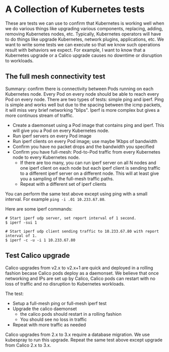# A Collection of Kubernetes tests

These are tests we can use to confirm that Kubernetes is working well when we do various things
like upgrading various components, replacing, adding, removing Kubernetes nodes, etc.
Typically, Kubernetes operators will have to do things
like upgrade Kubernetes, network plugins, applications, etc.  We want to write some tests
we can execute so that we know such operations result with behaviors we expect.  For
example, I want to know that a Kubernetes upgrade or a Calico upgrade causes no downtime
or disruption to workloads.

## The full mesh connectivity test

Summary: confirm there is connectivity between Pods running on each Kubernetes node.
Every Pod on every node should be able to reach every Pod on every node.  There are two
types of tests: simple ping and iperf.  Ping is simple and works well but due to the spacing
between the icmp packets, it will miss very brief networking "blips".  Iperf is more complex
but gives a more continuos stream of traffic.

* Create a daemonset using a Pod image that contains ping and iperf.  This will give
  you a Pod on every Kubernetes node.
* Run iperf servers on every Pod image
* Run iperf clients on every Pod image; use maybe 1Kbps of bandwidth
* Confirm you have no packet drops and the bandwidth you specified
* Confirm you have full-mesh: Pod-to-Pod traffic from every Kubernetes node to
  every Kubernetes node.
  * If there are too many, you can run iperf server on all N
    nodes and one iperf client on each node but each iperf client is sending traffic
    to a different iperf server on a different node.  This will at least give you a
    sampling of the full-mesh traffic paths.
  * Repeat with a different set of iperf clients

You can perform the same test above except using ping with a small interval.  For example
`ping -i .01 10.233.67.80`.

Here are some iperf commands:

```
# Start iperf udp server, set report interval of 1 second.
$ iperf -sui 1

# Start iperf udp client sending traffic to 10.233.67.80 with report interval of 1.
$ iperf -c -u -i 1 10.233.67.80
```

## Test Calico upgrade

Calico upgrades from v2.x to v2.x+1 are quick and deployed in a rolling fashion becase
Calico pods deploy as a daemonset.  We believe that once networking and IPs are set up
by Calico, Calico pods can restart with no loss of traffic and no disruption to Kubernetes
workloads.

The test:

* Setup a full-mesh ping or full-mesh iperf test
* Upgrade the calico daemonset
  * the calico pods should restart in a rolling fashion
  * You should see no loss in traffic
* Repeat with more traffic as needed

Calico upgrades from 2.x to 3.x require a database migration.  We use kubespray to run
this upgrade.  Repeat the same test above except upgrade from Calico 2.x to 3.x.
